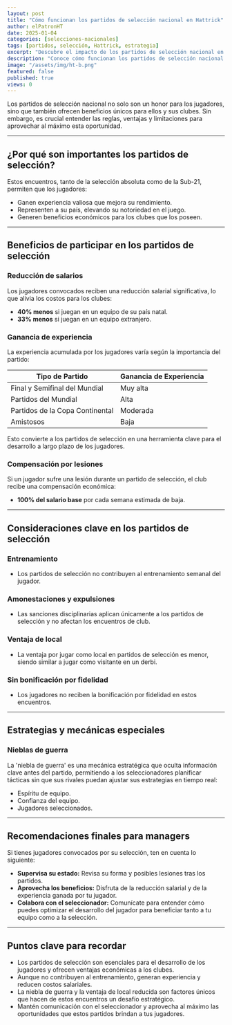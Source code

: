 ```yaml
---
layout: post
title: "Cómo funcionan los partidos de selección nacional en Hattrick"
author: elPatronHT
date: 2025-01-04
categories: [selecciones-nacionales]
tags: [partidos, selección, Hattrick, estrategia]
excerpt: "Descubre el impacto de los partidos de selección nacional en Hattrick y las estrategias clave para optimizar el rendimiento del equipo."
description: "Conoce cómo funcionan los partidos de selección nacional en Hattrick. Aprende estrategias y claves para optimizar el rendimiento de tu equipo."
image: "/assets/img/ht-b.png"
featured: false
published: true
views: 0
---
```


Los partidos de selección nacional no solo son un honor para los jugadores, sino que también ofrecen beneficios únicos para ellos y sus clubes. Sin embargo, es crucial entender las reglas, ventajas y limitaciones para aprovechar al máximo esta oportunidad.

---

## ¿Por qué son importantes los partidos de selección?

Estos encuentros, tanto de la selección absoluta como de la Sub-21, permiten que los jugadores:

- Ganen experiencia valiosa que mejora su rendimiento.
- Representen a su país, elevando su notoriedad en el juego.
- Generen beneficios económicos para los clubes que los poseen.

---

## Beneficios de participar en los partidos de selección

### Reducción de salarios

Los jugadores convocados reciben una reducción salarial significativa, lo que alivia los costos para los clubes:

- **40% menos** si juegan en un equipo de su país natal.
- **33% menos** si juegan en un equipo extranjero.

### Ganancia de experiencia

La experiencia acumulada por los jugadores varía según la importancia del partido:

| **Tipo de Partido**             | **Ganancia de Experiencia** |
| ------------------------------- | --------------------------- |
| Final y Semifinal del Mundial   | Muy alta                    |
| Partidos del Mundial            | Alta                        |
| Partidos de la Copa Continental | Moderada                    |
| Amistosos                       | Baja                        |

Esto convierte a los partidos de selección en una herramienta clave para el desarrollo a largo plazo de los jugadores.

### Compensación por lesiones

Si un jugador sufre una lesión durante un partido de selección, el club recibe una compensación económica:

- **100% del salario base** por cada semana estimada de baja.

---

## Consideraciones clave en los partidos de selección

### Entrenamiento

- Los partidos de selección no contribuyen al entrenamiento semanal del jugador.

### Amonestaciones y expulsiones

- Las sanciones disciplinarias aplican únicamente a los partidos de selección y no afectan los encuentros de club.

### Ventaja de local

- La ventaja por jugar como local en partidos de selección es menor, siendo similar a jugar como visitante en un derbi.

### Sin bonificación por fidelidad

- Los jugadores no reciben la bonificación por fidelidad en estos encuentros.

---

## Estrategias y mecánicas especiales

### Nieblas de guerra

La 'niebla de guerra' es una mecánica estratégica que oculta información clave antes del partido, permitiendo a los seleccionadores planificar tácticas sin que sus rivales puedan ajustar sus estrategias en tiempo real:

- Espíritu de equipo.
- Confianza del equipo.
- Jugadores seleccionados.

---

## Recomendaciones finales para managers

Si tienes jugadores convocados por su selección, ten en cuenta lo siguiente:

- **Supervisa su estado:** Revisa su forma y posibles lesiones tras los partidos.
- **Aprovecha los beneficios:** Disfruta de la reducción salarial y de la experiencia ganada por tu jugador.
- **Colabora con el seleccionador:** Comunícate para entender cómo puedes optimizar el desarrollo del jugador para beneficiar tanto a tu equipo como a la selección.

---

## Puntos clave para recordar

- Los partidos de selección son esenciales para el desarrollo de los jugadores y ofrecen ventajas económicas a los clubes.
- Aunque no contribuyen al entrenamiento, generan experiencia y reducen costos salariales.
- La niebla de guerra y la ventaja de local reducida son factores únicos que hacen de estos encuentros un desafío estratégico.
- Mantén comunicación con el seleccionador y aprovecha al máximo las oportunidades que estos partidos brindan a tus jugadores.
